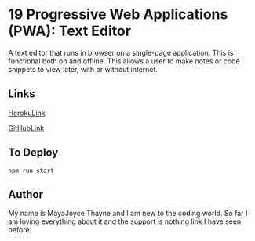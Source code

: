 # 19 Progressive Web Applications (PWA): Text Editor

A text editor that runs in browser on a single-page application. This is functional both on and offline. 
This allows a user to make notes or code snippets to view later, with or without internet.

## Links
[HerokuLink](https://radiant-chamber-94857-9065de329216.herokuapp.com)

[GitHubLink](https://github.com/mayaj0yce/19pwaassignment.git)


## To Deploy
`npm run start`

## Author

My name is MayaJoyce Thayne and I am new to the coding world. So far I am loving everything about it and the support is nothing link I have seen before.
